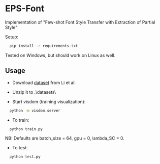 # EPS-Font

Implementation of "Few-shot Font Style Transfer with Extraction of Partial Style"

Setup:
``` bash
  pip install -r requirements.txt
```

Tested on Windows, but should work on Linux as well.

## Usage

- Download [dataset](https://github.com/ligoudaner377/font_translator_gan) from Li et al. 

- Unzip it to .\datasets\

- Start visdom (training visualization):
``` bash
  python -m visdom.server
```

- To train:
``` bash
  python train.py
```

NB: Defaults are batch_size = 64, gpu = 0, lambda_SC = 0.

- To test:
``` bash
  python test.py
```
